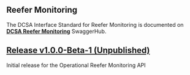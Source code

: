 ## Reefer Monitoring

The DCSA Interface Standard for Reefer Monitoring is documented on [**DCSA Reefer Monitoring**](https://app.swaggerhub.com/apis/dcsaorg/DCSA_RMO) SwaggerHub.

<a name="v100B1"></a>[Release v1.0.0-Beta-1 (Unpublished)](https://app.swaggerhub.com/apis/dcsaorg/DCSA_RMO/1.0.0-Beta-1)
---
Initial release for the Operational Reefer Monitoring API
